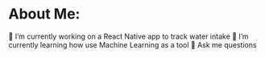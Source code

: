 # About Me:
🔭 I’m currently working on a React Native app to track water intake
🌱 I’m currently learning how use Machine Learning as a tool
💬 Ask me questions
